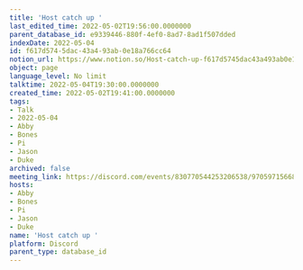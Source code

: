 ```yaml
---
title: 'Host catch up '
last_edited_time: 2022-05-02T19:56:00.0000000
parent_database_id: e9339446-880f-4ef0-8ad7-8ad1f507dded
indexDate: 2022-05-04
id: f617d574-5dac-43a4-93ab-0e18a766cc64
notion_url: https://www.notion.so/Host-catch-up-f617d5745dac43a493ab0e18a766cc64
object: page
language_level: No limit
talktime: 2022-05-04T19:30:00.0000000
created_time: 2022-05-02T19:41:00.0000000
tags:
- Talk
- 2022-05-04
- Abby
- Bones
- Pi
- Jason
- Duke
archived: false
meeting_link: https://discord.com/events/830770544253206538/970597156681568276
hosts:
- Abby
- Bones
- Pi
- Jason
- Duke
name: 'Host catch up '
platform: Discord
parent_type: database_id
---
```





